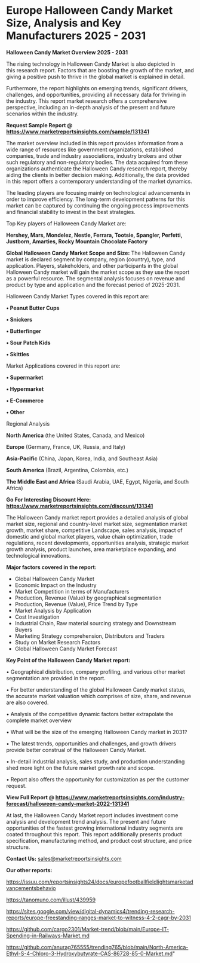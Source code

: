 # Europe Halloween Candy Market Size, Analysis and Key Manufacturers 2025 - 2031

<Strong> Halloween Candy Market Overview 2025 - 2031</strong>

The rising technology in Halloween Candy Market is also depicted in this research report. Factors that are boosting the growth of the market, and giving a positive push to thrive in the global market is explained in detail.

Furthermore, the report highlights on emerging trends, significant drivers, challenges, and opportunities, providing all necessary data for thriving in the industry. This report market research offers a comprehensive perspective, including an in-depth analysis of the present and future scenarios within the industry.

<strong>Request Sample Report @ <a href=https://www.marketreportsinsights.com/sample/131341>https://www.marketreportsinsights.com/sample/131341</a></strong>

The market overview included in this report provides information from a wide range of resources like government organizations, established companies, trade and industry associations, industry brokers and other such regulatory and non-regulatory bodies. The data acquired from these organizations authenticate the Halloween Candy research report, thereby aiding the clients in better decision making. Additionally, the data provided in this report offers a contemporary understanding of the market dynamics.

The leading players are focusing mainly on technological advancements in order to improve efficiency. The long-term development patterns for this market can be captured by continuing the ongoing process improvements and financial stability to invest in the best strategies.

Top Key players of Halloween Candy Market are:

<strong>Hershey, Mars, Mondelez, Nestle, Ferrara, Tootsie, Spangler, Perfetti, Justborn, Amarties, Rocky Mountain Chocolate Factory</strong>

<strong><b>Global Halloween Candy Market Scope and Size:</b></strong>
The Halloween Candy market is declared segment by company, region (country), type, and application. Players, stakeholders, and other participants in the global Halloween Candy market will gain the market scope as they use the report as a powerful resource. The segmental analysis focuses on revenue and product by type and application and the forecast period of 2025-2031.

Halloween Candy Market Types covered in this report are:

<strong>• Peanut Butter Cups

• Snickers

• Butterfinger

• Sour Patch Kids

• Skittles</strong>

Market Applications covered in this report are:

<strong>• Supermarket

• Hypermarket

• E-Commerce

• Other</strong> 

Regional Analysis

<strong>North America</strong> (the United States, Canada, and Mexico)

<strong>Europe</strong> (Germany, France, UK, Russia, and Italy)

<strong>Asia-Pacific</strong> (China, Japan, Korea, India, and Southeast Asia)

<strong>South America</strong> (Brazil, Argentina, Colombia, etc.)

<strong>The Middle East and Africa</strong> (Saudi Arabia, UAE, Egypt, Nigeria, and South Africa)

<strong>Go For Interesting Discount Here: <a href=https://www.marketreportsinsights.com/discount/131341>https://www.marketreportsinsights.com/discount/131341</a></strong>

The Halloween Candy market report provides a detailed analysis of global market size, regional and country-level market size, segmentation market growth, market share, competitive Landscape, sales analysis, impact of domestic and global market players, value chain optimization, trade regulations, recent developments, opportunities analysis, strategic market growth analysis, product launches, area marketplace expanding, and technological innovations.

<strong><b>Major factors covered in the report:</b></strong>
<ul>
  <li>Global Halloween Candy Market </li>
  <li>Economic Impact on the Industry</li>
  <li>Market Competition in terms of Manufacturers</li>
  <li>Production, Revenue (Value) by geographical segmentation</li>
  <li>Production, Revenue (Value), Price Trend by Type</li>
  <li>Market Analysis by Application</li>
  <li>Cost Investigation</li>
  <li>Industrial Chain, Raw material sourcing strategy and Downstream Buyers</li>
  <li>Marketing Strategy comprehension, Distributors and Traders</li>
  <li>Study on Market Research Factors</li>
  <li>Global Halloween Candy Market Forecast</li>
</ul>

<strong><b>Key Point of the Halloween Candy Market report:</b></strong>

• Geographical distribution, company profiling, and various other market segmentation are provided in the report.

• For better understanding of the global Halloween Candy market status, the accurate market valuation which comprises of size, share, and revenue are also covered.

• Analysis of the competitive dynamic factors better extrapolate the complete market overview

• What will be the size of the emerging Halloween Candy market in 2031?

• The latest trends, opportunities and challenges, and growth drivers provide better construal of the Halloween Candy Market.

• In-detail industrial analysis, sales study, and production understanding shed more light on the future market growth rate and scope.

• Report also offers the opportunity for customization as per the customer request.

<strong><b>View Full Report @ <a href=https://www.marketreportsinsights.com/industry-forecast/halloween-candy-market-2022-131341>https://www.marketreportsinsights.com/industry-forecast/halloween-candy-market-2022-131341</a></b></strong>


At last, the Halloween Candy Market report includes investment come analysis and development trend analysis. The present and future opportunities of the fastest growing international industry segments are coated throughout this report. This report additionally presents product specification, manufacturing method, and product cost structure, and price structure.

<strong>Contact Us:</strong>
sales@marketreportsinsights.com

<strong>Our other reports:</strong>

<a href=https://issuu.com/reportsinsights24/docs/europefootballfieldlightsmarketadvancementsbehavio>https://issuu.com/reportsinsights24/docs/europefootballfieldlightsmarketadvancementsbehavio</a>

<a href=https://tanomuno.com/illust/439959>https://tanomuno.com/illust/439959</a>

<a href=https://sites.google.com/view/digital-dynamics4/trending-research-reports/europe-freestanding-ranges-market-to-witness-4-2-cagr-by-2031>https://sites.google.com/view/digital-dynamics4/trending-research-reports/europe-freestanding-ranges-market-to-witness-4-2-cagr-by-2031</a>

<a href=https://github.com/cargo2301/Market-trend/blob/main/Europe-IT-Spending-in-Railways-Market.md>https://github.com/cargo2301/Market-trend/blob/main/Europe-IT-Spending-in-Railways-Market.md</a>

<a href=https://github.com/anurag765555/trending765/blob/main/North-America-Ethyl-S-4-Chloro-3-Hydroxybutyrate-CAS-86728-85-0-Market.md>https://github.com/anurag765555/trending765/blob/main/North-America-Ethyl-S-4-Chloro-3-Hydroxybutyrate-CAS-86728-85-0-Market.md</a>"
